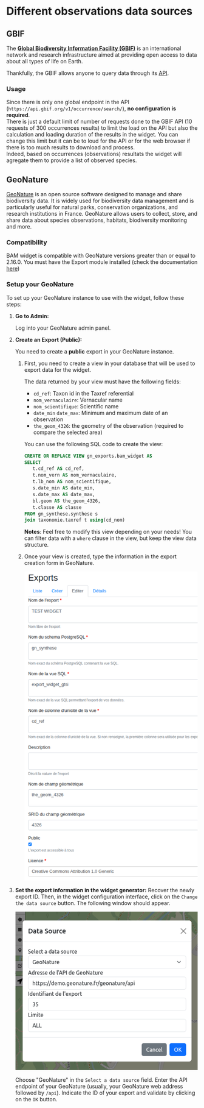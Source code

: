 # Different observations data sources

## GBIF

The [**Global Biodiversity Information Facility (GBIF)**](https://www.gbif.org/) is an international network and research infrastructure aimed at providing open access to data about all types of life on Earth.

Thankfully, the GBIF allows anyone to query data through its [API](https://techdocs.gbif.org/en/openapi/).

### Usage

Since there is only one global endpoint in the API (`https://api.gbif.org/v1/occurrence/search/`), **no configuration is required**.  
There is just a default limit of number of requests done to the GBIF API (10 requests of 300 occurrences results) to limit the load on the API but also the calculation and loading duration of the results in the widget. You can change this limit but it can be to loud for the API or for the web browser if there is too much results to download and process.  
Indeed, based on occurrences (observations) resultats the widget will agregate them to provide a list of observed species.

## GeoNature

[GeoNature](https://geonature.fr/) is an open source software designed to manage and share biodiversity data. It is widely used for biodiversity data management and is particularly useful for natural parks, conservation organizations, and research institutions in France. GeoNature allows users to collect, store, and share data about species observations, habitats, biodiversity monitoring and more.

### Compatibility

BAM widget is compatible with GeoNature versions greater than or equal to 2.16.0. You must have the Export module installed (check the documentation [here](https://github.com/PnX-SI/gn_module_export?tab=readme-ov-file#installation-du-module))

### Setup your GeoNature

To set up your GeoNature instance to use with the widget, follow these steps:

1. **Go to Admin:**

    Log into your GeoNature admin panel.

2. **Create an Export (Public):**

    You need to create a **public** export in your GeoNature instance.
    1. First, you need to create a view in your database that will be used to export data for the widget.

        The data returned by your view must have the following fields:
        - `cd_ref`: Taxon id in the Taxref referential
        - `nom_vernaculaire`: Vernacular name
        - `nom_scientifique`: Scientific name
        - `date_min` `date_max`: Minimum and maximum date of an observation
        - `the_geom_4326`: the geometry of the observation (required to compare the selected area)

        You can use the following SQL code to create the view:

        ```sql
        CREATE OR REPLACE VIEW gn_exports.bam_widget AS
        SELECT
           t.cd_ref AS cd_ref,
           t.nom_vern AS nom_vernaculaire,
           t.lb_nom AS nom_scientifique,
           s.date_min AS date_min,
           s.date_max AS date_max,
           bl.geom AS the_geom_4326,
           t.classe AS classe
        FROM gn_synthese.synthese s
        join taxonomie.taxref t using(cd_nom)
        ```

        **Notes**: Feel free to modify this view depending on your needs! You can filter data with a `where` clause in the view, but keep the view data structure.

    2. Once your view is created, type the information in the export creation form in GeoNature.

        ![alt text](images/geonature_source/geonature_export.png)

3. **Set the export information in the widget generator:** Recover the newly export ID. Then, in the widget configuration interface, click on the `Change the data source` button. The following window should appear.

    ![alt text](images/geonature_source/geonature_source.png)

    Choose "GeoNature" in the `Select a data source` field. Enter the API endpoint of your GeoNature (usually, your GeoNature web address followed by `/api`). Indicate the ID of your export and validate by clicking on the `OK` button.
